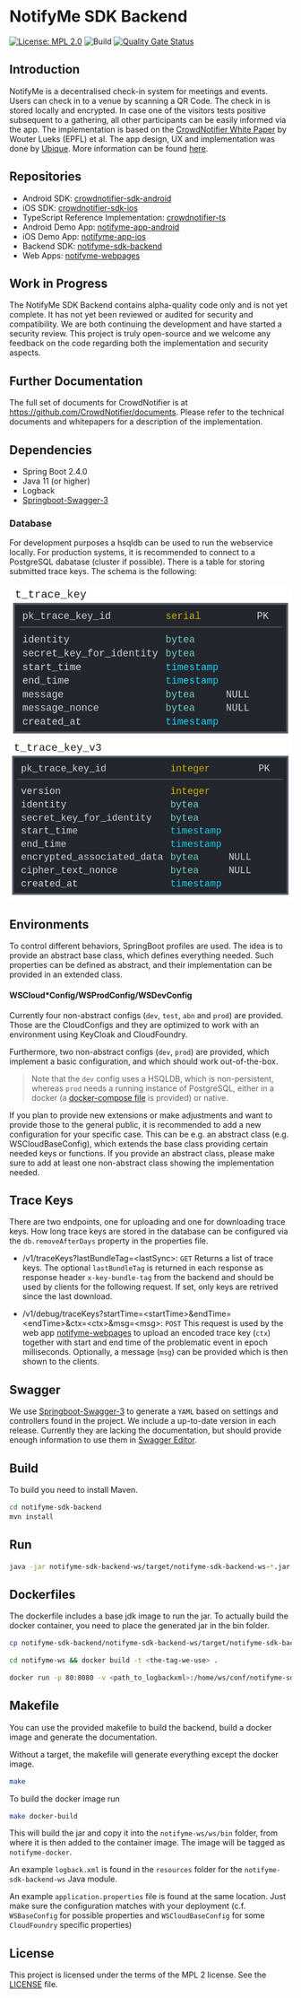 # NotifyMe SDK Backend

[![License: MPL 2.0](https://img.shields.io/badge/License-MPL%202.0-brightgreen.svg)](https://github.com/SwissCovid/swisscovid-cn-backend/blob/develop/LICENSE)
![Build](https://github.com/SwissCovid/swisscovid-cn-backend/workflows/Build/badge.svg?branch=develop)
[![Quality Gate Status](https://sonarcloud.io/api/project_badges/measure?project=SwissCovid_swisscovid-cn-backend&metric=alert_status)](https://sonarcloud.io/dashboard?id=SwissCovid_swisscovid-cn-backend)

## Introduction

NotifyMe is a decentralised check-in system for meetings and events. Users can check in to a venue by scanning a QR Code. The check in is stored locally and encrypted. In case one of the visitors tests positive subsequent to a gathering, all other participants can be easily informed via the app. The implementation is based on the [CrowdNotifier White Paper](https://github.com/CrowdNotifier/documents) by Wouter Lueks (EPFL) et al. The app design, UX and implementation was done by [Ubique](https://ubique.ch/). More information can be found [here](https://notify-me.ch).

## Repositories

- Android SDK: [crowdnotifier-sdk-android](https://github.com/CrowdNotifier/crowdnotifier-sdk-android)
- iOS SDK: [crowdnotifier-sdk-ios](https://github.com/CrowdNotifier/crowdnotifier-sdk-ios)
- TypeScript Reference Implementation: [crowdnotifier-ts](https://github.com/CrowdNotifier/crowdnotifier-ts)
- Android Demo App: [notifyme-app-android](https://github.com/notifyme-app/notifyme-app-android)
- iOS Demo App: [notifyme-app-ios](https://github.com/notifyme-app/notifyme-app-ios)
- Backend SDK: [notifyme-sdk-backend](https://github.com/notifyme-app/notifyme-sdk-backend)
- Web Apps: [notifyme-webpages](https://github.com/notifyme-app/notifyme-webpages)

## Work in Progress

The NotifyMe SDK Backend contains alpha-quality code only and is not yet complete. It has not yet been reviewed or audited for security and compatibility. We are both continuing the development and have started a security review. This project is truly open-source and we welcome any feedback on the code regarding both the implementation and security aspects.

## Further Documentation

The full set of documents for CrowdNotifier is at https://github.com/CrowdNotifier/documents. Please refer to the technical documents and whitepapers for a description of the implementation.

## Dependencies

- Spring Boot 2.4.0
- Java 11 (or higher)
- Logback
- [Springboot-Swagger-3](https://bintray.com/ubique-oss/springboot-swagger3)

### Database

For development purposes a hsqldb can be used to run the webservice locally. For production systems, it is recommended to connect to a PostgreSQL dabatase (cluster if possible). There is a table for storing submitted trace keys. The schema is the following:

![](documentation/img/t_trace_key.png)
![](documentation/img/t_trace_key_v3.png)

## Environments

To control different behaviors, SpringBoot profiles are used. The idea is to provide an abstract base class, which defines everything needed. Such properties can be defined as abstract, and their implementation can be provided in an extended class.

#### WSCloud\*Config/WSProdConfig/WSDevConfig

Currently four non-abstract configs (`dev`, `test`, `abn` and `prod`) are provided. Those are the CloudConfigs and they are optimized to work with an environment using KeyCloak and CloudFoundry.

Furthermore, two non-abstract configs (`dev`, `prod`) are provided, which implement a basic configuration, and which should work out-of-the-box.

> Note that the `dev` config uses a HSQLDB, which is non-persistent, whereas `prod` needs a running instance of PostgreSQL, either in a docker (a [docker-compose file](docker-compose/stack.yml) is provided) or native.

If you plan to provide new extensions or make adjustments and want to provide those to the general public, it is recommended to add a new configuration for your specific case. This can be e.g. an abstract class (e.g. WSCloudBaseConfig), which extends the base class providing certain needed keys or functions. If you provide an abstract class, please make sure to add at least one non-abstract class showing the implementation needed.

## Trace Keys

There are two endpoints, one for uploading and one for downloading trace keys. How long trace keys are stored in the database can be configured via the `db.removeAfterDays` property in the properties file.

- /v1/traceKeys?lastBundleTag=\<lastSync\>: `GET` Returns a list of trace keys. The optional `lastBundleTag` is returned in each response as response header `x-key-bundle-tag` from the backend and should be used by clients for the following request. If set, only keys are retrived since the last download.

- /v1/debug/traceKeys?startTime=\<startTime\>&endTime=\<endTime\>&ctx=\<ctx\>&msg=\<msg\>: `POST` This request is used by the web app [notifyme-webpages](https://github.com/notifyme-app/notifyme-webpages) to upload an encoded trace key (`ctx`) together with start and end time of the problematic event in epoch milliseconds. Optionally, a message (`msg`) can be provided which is then shown to the clients.

## Swagger

We use [Springboot-Swagger-3](https://github.com/Ubique-OSS/springboot-swagger3) to generate a `YAML` based on settings and controllers found in the project. We include a up-to-date version in each release. Currently they are lacking the documentation, but should provide enough information to use them in [Swagger Editor](https://editor.swagger.io).

## Build

To build you need to install Maven.

```bash
cd notifyme-sdk-backend
mvn install
```

## Run

```bash
java -jar notifyme-sdk-backend-ws/target/notifyme-sdk-backend-ws-*.jar
```

## Dockerfiles

The dockerfile includes a base jdk image to run the jar. To actually build the docker container, you need to place the generated jar in the bin folder.

```bash
cp notifyme-sdk-backend/notifyme-sdk-backend-ws/target/notifyme-sdk-backend-ws*.jar notifyme-ws/ws/bin/notifyme-sdk-backend-ws-1.0.0.jar
```

```bash
cd notifyme-ws && docker build -t <the-tag-we-use> .
```

```bash
docker run -p 80:8080 -v <path_to_logbackxml>:/home/ws/conf/notifyme-sdk-backend-ws-logback.xml -v <path_to_application_properties>:/home/ws/conf/notifyme-sdk-backend-ws.properties <the-tag-we-use>
```

## Makefile

You can use the provided makefile to build the backend, build a docker image and generate the documentation.

Without a target, the makefile will generate everything except the docker image.

```bash
make
```

To build the docker image run

```bash
make docker-build
```

This will build the jar and copy it into the `notifyme-ws/ws/bin` folder, from where it is then added to the container image.
The image will be tagged as `notifyme-docker`.

An example `logback.xml` is found in the `resources` folder for the `notifyme-sdk-backend-ws` Java module.

An example `application.properties` file is found at the same location.
Just make sure the configuration matches with your deployment (c.f. `WSBaseConfig` for possible properties
and `WSCloudBaseConfig` for some `CloudFoundry` specific properties)

## License

This project is licensed under the terms of the MPL 2 license. See the [LICENSE](LICENSE) file.
